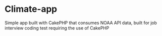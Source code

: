 Climate-app
=======

Simple app built with CakePHP that consumes NOAA API data, built for job interview coding test requiring the use of CakePHP
